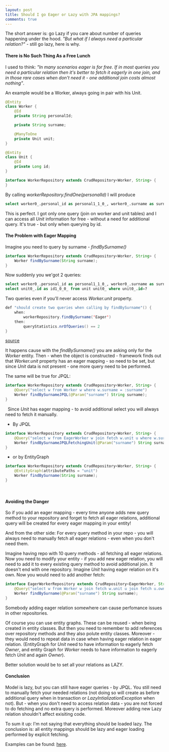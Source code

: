 ```yaml
---
layout: post
title: Should I go Eager or Lazy with JPA mappings?
comments: true
---
```

The short answer is: go Lazy if you care about number of queries happening under the hood. _"But what if I always need a particular relation?"_ - still go lazy, here is why.


#### There is No Such Thing As a Free Lunch

I used to think: _"In many scenarios eager is for free. If in most queries you need a particular relation then it's better to fetch it eagerly in one join, and in those rare cases when don't need it - one additional join costs almost nothing"_.

An example would be a Worker, always going in pair with his Unit.


```java
@Entity
class Worker {
    @Id
    private String personalId;

    private String surname;

    @ManyToOne
    private Unit unit;
}

@Entity
class Unit {
    @Id
    private Long id;
}

interface WorkerRepository extends CrudRepository<Worker, String> {
} 
```  

By calling _workerRepository.findOne(personalId)_ I will produce


```sql 
select worker0_.personal_id as personal1_1_0_, worker0_.surname as surname2_1_0_, worker0_.unit_id as unit_id3_1_0_, unit1_.id as id1_0_1_ from worker worker0_ left outer join unit unit1_ on worker0_.unit_id=unit1_.id where worker0_.personal_id=?
```  


This is perfect. I got only one query (join on worker and unit tables) and I can access all _Unit_ information for free - without a need for additional query.
It's true - but only when querying by id.



#### The Problem with Eager Mapping

Imagine you need to query by surname - _findBySurname()_


```java
interface WorkerRepository extends CrudRepository<Worker, String> {
    Worker findBySurname(String surname);
}
```  

Now suddenly you we'got 2 queries:


```sql 
select worker0_.personal_id as personal1_1_0_, worker0_.surname as surname2_1_0_, worker0_.unit_id as unit_id3_1_0_ from worker worker0_ where worker0_.personal_id=?
select unit0_.id as id1_0_0_ from unit unit0_ where unit0_.id=?
```  


Two queries even if you'll never access _Worker.unit_ property. 


```java
def "should create two queries when calling by findBySurname"() {
	when:
		workerRepository.findBySurname('Eager')
	then:
		queryStatistics.nrOfQueries() == 2
}
```  
[source](https://github.com/dkublik/sd-fetching/blob/master/src/test/groovy/pl/dk/sdfetching/eager/EagerWorkerRepositorySpec.groovy)

It happens cause with the _findBySurname()_ you are asking only for the _Worker_ entity. Then - when the object is constructed - framework finds out that _Worker.unit_ property has an eager mapping - so need to be set, but since _Unit_ data is not present - one more query need to be performed.

The same will be true for JPQL:


```java
interface WorkerRepository extends CrudRepository<Worker, String> {
    @Query("select w from Worker w where w.surname = :surname")
    Worker findBySurnameJPQL(@Param("surname") String surname);
}
```  

&nbsp;
Since _Unit_ has eager mapping - to avoid additional select you will always need to fetch it manually.

+ By JPQL

```java
interface WorkerRepository extends CrudRepository<Worker, String> {
    @Query("select w from EagerWorker w join fetch w.unit u where w.surname = :surname")
    Worker findBySurnameJPQLFetchingUnit(@Param("surname") String surname);
}
```  

+ or by EntityGraph

```java
interface WorkerRepository extends CrudRepository<Worker, String> {
    @EntityGraph(attributePaths = "unit")
    Worker findBySurname(String surname);
}
```  

&nbsp;

#### Avoiding the Danger

So if you add an eager mapping - every time anyone adds new query method to your repository and forget to fetch all eager relations, additional query will be created for every eager mapping in your entity!

And from the other side:
For every query method in your repo - you will always need to manually fetch all eager relations - even when you don't need them.

Imagine having repo with 10 query methods - all fetching all eager relations. Now you need to modify your entity - if you add new eager relation,
you will need to add it to every existing query method to avoid additional join.
It doesn't end with one repository. Imagine _Unit_ having eager relation on it's own. Now you would need to add another fetch:

```java
interface EagerWorkerRepository extends CrudRepository<EagerWorker, String> {
    @Query("select w from Worker w join fetch w.unit u join fetch u.owner where w.surname = :surname")
    Worker findBySurname(@Param("surname") String surname);
}
```  

Somebody adding eager relation somewhere can cause perfomance issues in other repositories.


Of course you can use entity graphs. These can be reused - when being created in entity classes. But then you need to remember to add references over repository methods and they also polute entity classes. Moreover - they would need to repeat data in case when having eager relation in eager relation. (EntityGraph for _Unit_ need to have information to eagerly fetch _Owner_, and entity Graph for _Worker_ needs to have information to eagerly fetch _Unit_ and again _Owner_).

Better solution would be to set all your relations as LAZY.


#### Conclusion

Model is lazy, but you can still have eager queries - by JPQL. You still need to manually fetch your needed relations (not doing so will create as before additional query when in transaction or _LazyIntializationException_ when not).
But - when you don't need to access relation data - you are not forced to do fetching and no extra query is performed.
Moreover adding new Lazy relation shouldn't affect exisiting code.


To sum it up: I'm not saying that everything should be loaded lazy. The conclusion is: all entity mappings should be lazy and eager loading performed by explicit fetching.



Examples can be found: [here](https://github.com/dkublik/sd-fetching).

&nbsp;
